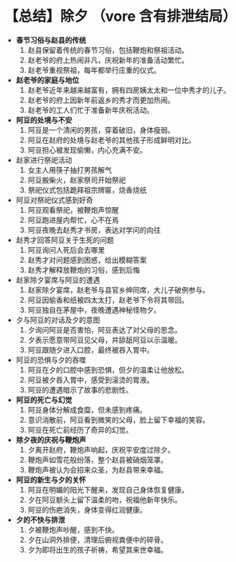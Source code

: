 # 【总结】除夕 （vore 含有排泄结局）

-   **春节习俗与赵县的传统**
    1.  赵县保留着传统的春节习俗，包括鞭炮和祭祖活动。
    2.  赵老爷的府上热闹非凡，庆祝新年的准备活动繁忙。
    3.  赵老爷重视祭祖，每年都举行庄重的仪式。
-   **赵老爷的家庭与地位**
    1.  赵老爷近年来越来越富有，拥有四房姨太太和一位中秀才的儿子。
    2.  赵老爷的府上因新年前返乡的秀才而更加热闹。
    3.  赵老爷的工人们忙于准备新年庆祝活动。
-   **阿豆的处境与不安**
    1.  阿豆是一个清闲的男孩，穿着破旧，身体瘦弱。
    2.  阿豆在赵府的处境与赵老爷的其他孩子形成鲜明对比。
    3.  阿豆担心被发现偷懒，内心充满不安。
-   赵家进行祭祀活动
    1.  女主人用筷子抽打男孩解气
    2.  阿豆搬柴火，赵家祭司开始祭祀
    3.  祭祀仪式包括跪拜祖宗牌匾，烧香烧纸
-   阿豆对祭祀仪式感到好奇
    1.  阿豆观看祭祀，被鞭炮声惊醒
    2.  阿豆跑进屋内帮忙，心不在焉
    3.  阿豆夜晚去赵秀才书房，表达对学问的向往
-   赵秀才回答阿豆关于生死的问题
    1.  阿豆询问人死后会去哪里
    2.  赵秀才对问题感到困惑，给出模糊答案
    3.  赵秀才解释放鞭炮的习俗，感到后悔
-   赵家除夕宴席与阿豆的遭遇
    1.  赵家除夕宴席，赵老爷与县官乡绅同席，大儿子破例参与。
    2.  阿豆因偷香和纸被四太太打，赵老爷下令将其带回。
    3.  阿豆独自在茅屋中，夜晚遭遇神秘怪物夕。
-   夕与阿豆的对话及夕的意图
    1.  夕询问阿豆是否害怕，阿豆表达了对父母的思念。
    2.  夕表示愿意带阿豆见父母，并舔舐阿豆以示温暖。
    3.  阿豆跟随夕进入口腔，最终被吞入胃中。
-   阿豆的恐惧与夕的吞噬
    1.  阿豆在夕的口腔中感到恐惧，但夕的温柔让他放松。
    2.  阿豆被夕吞入胃中，感受到滚烫的胃液。
    3.  阿豆的遭遇暗示了故事的悲剧性。
-   **阿豆的死亡与幻觉**
    1.  阿豆身体分解成食糜，但未感到疼痛。
    2.  意识消散前，阿豆看到微笑的父母，脸上留下幸福的笑容。
    3.  阿豆在死亡前经历了奇异的幻觉。
-   **除夕夜的庆祝与鞭炮声**
    1.  夕离开赵府，鞭炮声响起，庆祝平安度过除夕。
    2.  鞭炮声如雪花般纷落，整个赵县被硝烟笼罩。
    3.  鞭炮声被认为会招来众圣，为赵县带来幸福。
-   **阿豆的新生与夕的关怀**
    1.  阿豆在明媚的阳光下醒来，发现自己身体恢复健康。
    2.  夕在阿豆额头上留下温柔的吻，祝福他新年快乐。
    3.  阿豆的伤疤消失，身体变得红润健康。
-   **夕的不快与排泄**
    1.  夕被鞭炮声吵醒，感到不快。
    2.  夕在山洞外排便，清理后俯视粪便中的碎骨。
    3.  夕为即将出生的孩子祈祷，希望其来世幸福。
